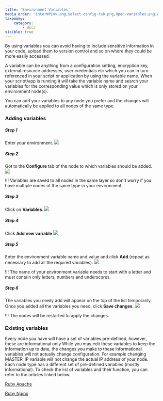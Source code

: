 ```yaml
---
title: 'Environment Variables'
media_order: 'EnterWPEnv.png,Select-config-tab.png,Open-variables.png,Add new Variable button.png,enter name and value.JPG,Save variable.png'
taxonomy:
    category:
        - docs
visible: true
---
```


By using variables you can avoid having to include sensitive information in your code, upload them to version control and so on where they could be more easily accessed.

A variable can be anything from a configuration setting, encryption key, external resource addresses, user credentials etc which you can in turn referenced in your script or application by using the variable name. When your script/app is running it will take the variable name and search your variables for the corresponding value which is only stored on your environment node(s).

You can add your variables to any node you prefer and the changes will automatically be applied to all nodes of the same type.

### Adding variables

##### Step 1
Enter your environment.
![](EnterWPEnv.png)

##### Step 2
Got to the **Configure** tab of the node to which variables should be added.
![](Select-config-tab.png)

!!! Variables are saved to all nodes in the same layer so don't worry if you have multiple nodes of the same type in your environment.

##### Step 3
Click on **Variables**.
![](Open-variables.png)

##### Step 4
Click **Add new variable**
![](Add%20new%20Variable%20button.png)

##### Step 5
Enter the environment variable name and value and click **Add** (repeat as necessary to add all the required variables).
![](enter%20name%20and%20value.JPG)

!!! The name of your environment variable needs to start with a letter and must contain only letters, numbers and underscores.

##### Step 6
The variables you newly add will appear on the top of the list temporarily. Once you added all the variables you need, click **Save changes**.
![](Save%20variable.png)

!!! The nodes will be restarted to apply the changes.

### Existing variables

Every node you have will have a set of variables pre-defined, however, these are informational only While you may edit these variables to keep the information up to date, the changes you make to these informational variables will not actually change configuration. For example changing MASTER_IP variable will not change the actual IP address of your node. Each node type has a different set of pre-defined variables (mostly informational). To check the list of variables and their function, you can refer to the articles linked below.

[Ruby Apache](/ruby/ruby-environment-variables#ruby-apache-environment-variables)

[Ruby Nginx](/ruby/ruby-environment-variables#ruby-nginx-environment-variables)


